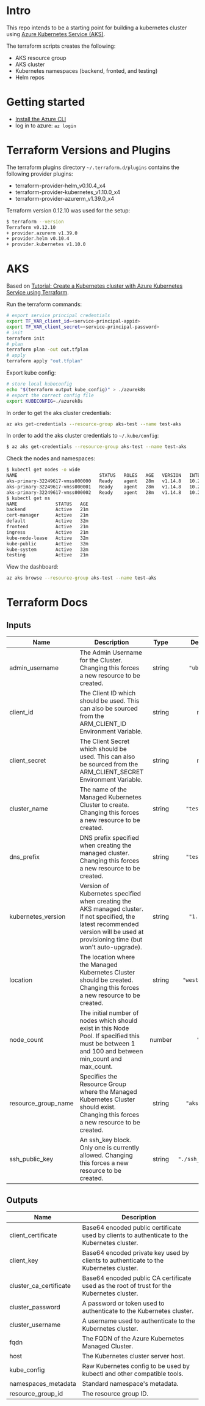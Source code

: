 # Intro

This repo intends to be a starting point for building a kubernetes cluster using [Azure Kubernetes Service (AKS)](https://docs.microsoft.com/en-us/azure/aks/).

The terraform scripts creates the following:

- AKS resource group
- AKS cluster
- Kubernetes namespaces (backend, fronted, and testing)
- Helm repos

# Getting started

- [Install the Azure CLI
](https://docs.microsoft.com/en-us/cli/azure/install-azure-cli?view=azure-cli-latest)
- log in to azure: `az login`

# Terraform Versions and Plugins

The terraform plugins directory `~/.terraform.d/plugins` contains the following provider plugins:
- terraform-provider-helm_v0.10.4_x4
- terraform-provider-kubernetes_v1.10.0_x4
- terraform-provider-azurerm_v1.39.0_x4

Terraform version 0.12.10 was used for the setup:
```bash
$ terraform --version
Terraform v0.12.10
+ provider.azurerm v1.39.0
+ provider.helm v0.10.4
+ provider.kubernetes v1.10.0
```

# AKS

Based on [Tutorial: Create a Kubernetes cluster with Azure Kubernetes Service using Terraform](https://docs.microsoft.com/en-us/azure/terraform/terraform-create-k8s-cluster-with-tf-and-aks).

Run the terraform commands:
```bash
# export service principal credentials
export TF_VAR_client_id=<service-principal-appid>
export TF_VAR_client_secret=<service-principal-password>
# init
terraform init
# plan
terraform plan -out out.tfplan
# apply
terraform apply "out.tfplan"
```

Export kube config:
```bash
# store local kubeconfig
echo "$(terraform output kube_config)" > ./azurek8s
# export the correct config file
export KUBECONFIG=./azurek8s
```

In order to get the aks cluster credentials:
```bash
az aks get-credentials --resource-group aks-test --name test-aks
```

In order to add the aks cluster credentials to `~/.kube/config`:
```bash
$ az aks get-credentials --resource-group aks-test --name test-aks
```

Check the nodes and namespaces:
```bash
$ kubectl get nodes -o wide
NAME                              STATUS   ROLES   AGE   VERSION   INTERNAL-IP   EXTERNAL-IP   OS-IMAGE             KERNEL-VERSION      CONTAINER-RUNTIME
aks-primary-32249617-vmss000000   Ready    agent   28m   v1.14.8   10.240.0.4    <none>        Ubuntu 16.04.6 LTS   4.15.0-1061-azure   docker://3.0.7
aks-primary-32249617-vmss000001   Ready    agent   28m   v1.14.8   10.240.0.5    <none>        Ubuntu 16.04.6 LTS   4.15.0-1061-azure   docker://3.0.7
aks-primary-32249617-vmss000002   Ready    agent   28m   v1.14.8   10.240.0.6    <none>        Ubuntu 16.04.6 LTS   4.15.0-1061-azure   docker://3.0.7
$ kubectl get ns
NAME              STATUS   AGE
backend           Active   21m
cert-manager      Active   21m
default           Active   32m
frontend          Active   21m
ingress           Active   21m
kube-node-lease   Active   32m
kube-public       Active   32m
kube-system       Active   32m
testing           Active   21m
```

View the dashboard:
```bash
az aks browse --resource-group aks-test --name test-aks
```

# Terraform Docs

<!-- BEGINNING OF PRE-COMMIT-TERRAFORM DOCS HOOK -->
## Inputs

| Name | Description | Type | Default | Required |
|------|-------------|:----:|:-----:|:-----:|
| admin\_username | The Admin Username for the Cluster. Changing this forces a new resource to be created. | string | `"ubuntu"` | no |
| client\_id | The Client ID which should be used. This can also be sourced from the ARM_CLIENT_ID Environment Variable. | string | n/a | yes |
| client\_secret | The Client Secret which should be used. This can also be sourced from the ARM_CLIENT_SECRET Environment Variable. | string | n/a | yes |
| cluster\_name | The name of the Managed Kubernetes Cluster to create. Changing this forces a new resource to be created. | string | `"test-aks"` | no |
| dns\_prefix | DNS prefix specified when creating the managed cluster. Changing this forces a new resource to be created. | string | `"test-aks"` | no |
| kubernetes\_version | Version of Kubernetes specified when creating the AKS managed cluster. If not specified, the latest recommended version will be used at provisioning time (but won't auto-upgrade). | string | `"1.14.8"` | no |
| location | The location where the Managed Kubernetes Cluster should be created. Changing this forces a new resource to be created. | string | `"westeurope"` | no |
| node\_count | The initial number of nodes which should exist in this Node Pool. If specified this must be between 1 and 100 and between min_count and max_count. | number | `"3"` | no |
| resource\_group\_name | Specifies the Resource Group where the Managed Kubernetes Cluster should exist. Changing this forces a new resource to be created. | string | `"aks-test"` | no |
| ssh\_public\_key | An ssh_key block. Only one is currently allowed. Changing this forces a new resource to be created. | string | `"./ssh_key.pub"` | no |

## Outputs

| Name | Description |
|------|-------------|
| client\_certificate | Base64 encoded public certificate used by clients to authenticate to the Kubernetes cluster. |
| client\_key | Base64 encoded private key used by clients to authenticate to the Kubernetes cluster. |
| cluster\_ca\_certificate | Base64 encoded public CA certificate used as the root of trust for the Kubernetes cluster. |
| cluster\_password | A password or token used to authenticate to the Kubernetes cluster. |
| cluster\_username | A username used to authenticate to the Kubernetes cluster. |
| fqdn | The FQDN of the Azure Kubernetes Managed Cluster. |
| host | The Kubernetes cluster server host. |
| kube\_config | Raw Kubernetes config to be used by kubectl and other compatible tools. |
| namespaces\_metadata | Standard namespace's metadata. |
| resource\_group\_id | The resource group ID. |

<!-- END OF PRE-COMMIT-TERRAFORM DOCS HOOK -->